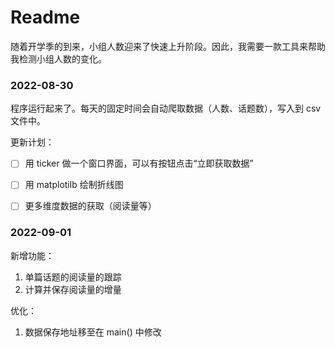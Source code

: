 # Readme

随着开学季的到来，小组人数迎来了快速上升阶段。因此，我需要一款工具来帮助我检测小组人数的变化。



### 2022-08-30

程序运行起来了。每天的固定时间会自动爬取数据（人数、话题数），写入到 csv 文件中。

更新计划：

- [ ] 用 ticker 做一个窗口界面，可以有按钮点击“立即获取数据”
- [ ] 用 matplotilb 绘制折线图
- [ ] 更多维度数据的获取（阅读量等）



### 2022-09-01

新增功能：

1. 单篇话题的阅读量的跟踪
2. 计算并保存阅读量的增量

优化：

1. 数据保存地址移至在 main() 中修改